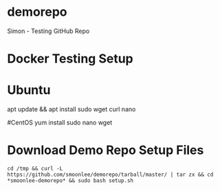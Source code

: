# demorepo
Simon - Testing GitHub Repo

# Docker Testing Setup 

# Ubuntu
apt update && apt install sudo wget curl nano

#CentOS 
yum install sudo nano wget 

# Download Demo Repo Setup Files
```shell
cd /tmp && curl -L https://github.com/smoonlee/demorepo/tarball/master/ | tar zx && cd *smoonlee-demorepo* && sudo bash setup.sh
```
